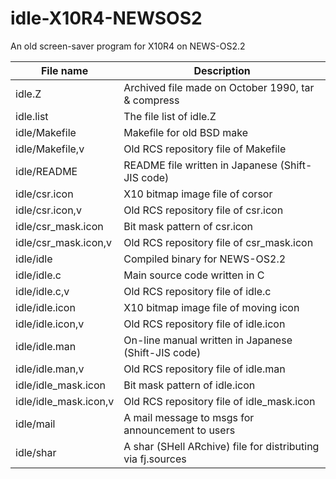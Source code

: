 # idle-X10R4-NEWSOS2
An old screen-saver program for X10R4 on NEWS-OS2.2

File name | Description
--------- | -----------
idle.Z | Archived file made on October 1990, tar & compress
idle.list | The file list of idle.Z
idle/Makefile | Makefile for old BSD make
idle/Makefile,v | Old RCS repository file of Makefile
idle/README | README file written in Japanese (Shift-JIS code)
idle/csr.icon | X10 bitmap image file of corsor
idle/csr.icon,v | Old RCS repository file of csr.icon
idle/csr_mask.icon | Bit mask pattern of csr.icon
idle/csr_mask.icon,v | Old RCS repository file of csr_mask.icon
idle/idle | Compiled binary for NEWS-OS2.2
idle/idle.c | Main source code written in C
idle/idle.c,v | Old RCS repository file of idle.c
idle/idle.icon | X10 bitmap image file of moving icon
idle/idle.icon,v | Old RCS repository file of idle.icon
idle/idle.man | On-line manual written in Japanese (Shift-JIS code)
idle/idle.man,v | Old RCS repository file of idle.man
idle/idle_mask.icon | Bit mask pattern of idle.icon
idle/idle_mask.icon,v | Old RCS repository file of idle_mask.icon
idle/mail | A mail message to msgs for announcement to users
idle/shar | A shar (SHell ARchive) file for distributing via fj.sources

